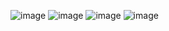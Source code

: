 ![image](https://github.com/user-attachments/assets/d3e7a50b-3021-467e-b40a-1b4a46e2c784)
![image](https://github.com/user-attachments/assets/a7275955-cd3b-4df2-91e0-2c3d929af0f6)
![image](https://github.com/user-attachments/assets/9c719a49-8310-4cea-9e32-8a92afed50b9)
![image](https://github.com/user-attachments/assets/22bbd22a-d87d-4f87-8a07-ef8d20470c3e)




